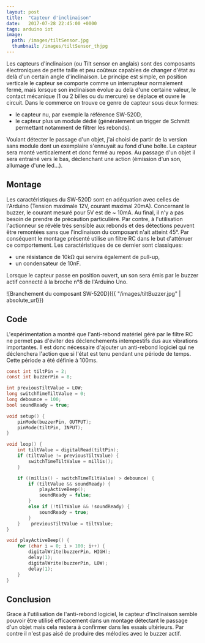 ```yaml
---
layout: post
title:  "Capteur d'inclinaison"
date:   2017-07-28 22:45:00 +0000
tags: arduino iot
image:
  path: /images/tiltSensor.jpg
  thumbnail: /images/tiltSensor_thjpg
---
```

Les capteurs d'inclinaison (ou Tilt sensor en anglais) sont des composants électroniques de petite taille et peu coûteux capables de changer d'état au delà d'un certain angle d'inclinaison. Le principe est simple, en position verticale le capteur se comporte comme un interrupteur normalement fermé, mais lorsque son inclinaison évolue au delà d'une certaine valeur, le contact mécanique (1 ou 2 billes ou du mercure) se déplace et ouvre le circuit. Dans le commerce on trouve ce genre de capteur sous deux formes:
* le capteur nu, par exemple la référence SW-520D,
* le capteur plus un module dédié (généralement un trigger de Schmitt permettant notamment de filtrer les rebonds).

Voulant détecter le passage d'un objet, j'ai choisi de partir de la version sans module dont un exemplaire s'ennuyait au fond d'une boîte. Le capteur sera monté verticalement et donc fermé au repos. Au passage d'un objet il sera entrainé vers le bas, déclenchant une action (émission d'un son, allumage d'une led...).

## Montage
Les caractéristiques du SW-520D sont en adéquation avec celles de l'Arduino (Tension maximale 12V, courant maximal 20mA). Concernant le buzzer, le courant mesuré pour 5V est de ~ 10mA. Au final, il n'y a pas besoin de prendre de précaution particulière. Par contre, à l'utilisation l'actionneur se révèle très sensible aux rebonds et des détections peuvent être remontées sans que l'inclinaison du composant n'ait atteint 45°. Par conséquent le montage présenté utilise un filtre RC dans le but d'atténuer ce comportement. Les caractéristiques de ce dernier sont classiques:
* une résistance de 10kΩ qui servira également de pull-up,
* un condensateur de 10nF.

Lorsque le capteur passe en position ouvert, un son sera émis par le buzzer actif connecté à la broche n°8 de l'Arduino Uno.

![Branchement du composant SW-520D]({{ "/images/tiltBuzzer.jpg" | absolute_url}})

## Code
L'expérimentation a montré que l'anti-rebond matériel géré par le filtre RC ne permet pas d'éviter des déclenchements intempestifs dus aux vibrations importantes. Il est donc nécessaire d'ajouter un anti-rebond logiciel qui ne déclenchera l'action que si l'état est tenu pendant une période de temps. Cette période a été définie à 100ms.


```c
const int tiltPin = 2;
const int buzzerPin = 8;

int previousTiltValue = LOW;
long switchTimeTiltValue = 0;
long debounce = 100;
bool soundReady = true;

void setup() {
    pinMode(buzzerPin, OUTPUT);
    pinMode(tiltPin, INPUT);
}

void loop() {
    int tiltValue = digitalRead(tiltPin);
    if (tiltValue != previousTiltValue) {
        switchTimeTiltValue = millis();
    }

    if ((millis() - switchTimeTiltValue) > debounce) {
        if (tiltValue && soundReady) {
            playActiveBeep();
            soundReady = false;
        }
        else if (!tiltValue && !soundReady) {
            soundReady = true;
        }
    }    previousTiltValue = tiltValue;
}

void playActiveBeep() {
    for (char i = 0; i > 100; i++) {
        digitalWrite(buzzerPin, HIGH);
        delay(1);
        digitalWrite(buzzerPin, LOW);
        delay(1);
    }
}
```

## Conclusion
Grace à  l'utilisation de l'anti-rebond logiciel, le capteur d'inclinaison semble pouvoir être utilisé efficacement dans un montage détectant le passage d'un objet mais cela restera à confirmer dans les essais ultérieurs. Par contre il n'est pas aisé de produire des mélodies avec le buzzer actif.
